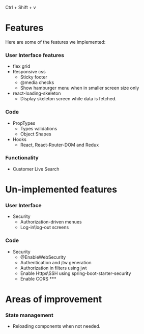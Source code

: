 Ctrl + Shift + v

# Features

Here are some of the features we implemented:

### User Interface features

- flex grid
- Responsive css
  - Sticky footer
  - @media checks
  - Show hamburger menu when in smaller screen size only
- react-loading-skeleton
  - Display skeleton screen while data is fetched.

### Code

- PropTypes
  - Types validations
  - Object Shapes
- Hooks
  - React, React-Router-DOM and Redux

### Functionality

- Customer Live Search

# Un-implemented features

### User Interface

- Security
  - Authorization-driven menues
  - Log-in\log-out screens

### Code

- Security
  - @EnableWebSecurity
  - Authentication and jtw generation
  - Authorization in filters using jwt
  - Enable Https\SSH using spring-boot-starter-security
  - Enable CORS \*\*\*

# Areas of improvement

### State management

- Reloading components when not needed.
